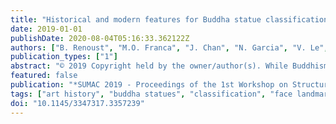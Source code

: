 ```yaml
---
title: "Historical and modern features for Buddha statue classification"
date: 2019-01-01
publishDate: 2020-08-04T05:16:33.362122Z
authors: ["B. Renoust", "M.O. Franca", "J. Chan", "N. Garcia", "V. Le", "A. Uesaka", "Y. Nakashima", "H. Nagahara", "J. Wang", "Y. Fujioka"]
publication_types: ["1"]
abstract: "© 2019 Copyright held by the owner/author(s). While Buddhism has spread along the Silk Roads, many pieces of art have been displaced. Only a few experts may identify these works, subjectively to their experience. The construction of Buddha statues was taught through the definition of canon rules, but the applications of those rules greatly varies across time and space. Automatic art analysis aims at supporting these challenges. We propose to automatically recover the proportions induced by the construction guidelines, in order to use them and compare between different deep learning features for several classification tasks, in a medium size but rich dataset of Buddha statues, collected with experts of Buddhism art history."
featured: false
publication: "*SUMAC 2019 - Proceedings of the 1st Workshop on Structuring and Understanding of Multimedia heritAge Contents, co-located with MM 2019*"
tags: ["art history", "buddha statues", "classification", "face landmarks", "buddha"]
doi: "10.1145/3347317.3357239"
---
```


